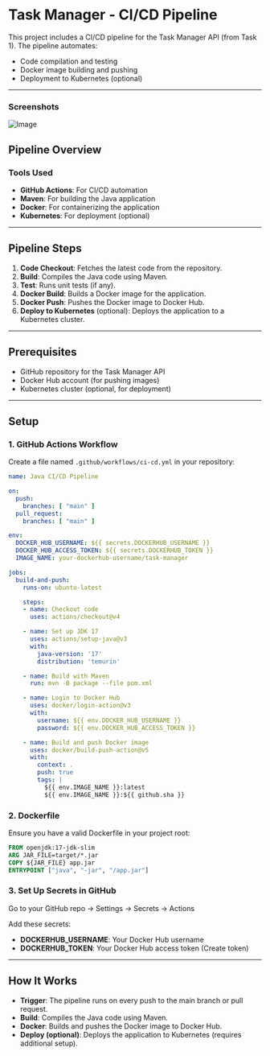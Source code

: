 # Task Manager - CI/CD Pipeline

This project includes a CI/CD pipeline for the Task Manager API (from Task 1). The pipeline automates:
- Code compilation and testing
- Docker image building and pushing
- Deployment to Kubernetes (optional)

---

### Screenshots

![Image](https://github.com/user-attachments/assets/6ba80aac-d00d-48f1-9ca1-533230c99642)

## Pipeline Overview

### Tools Used
- **GitHub Actions**: For CI/CD automation
- **Maven**: For building the Java application
- **Docker**: For containerizing the application
- **Kubernetes**: For deployment (optional)

---

## Pipeline Steps

1. **Code Checkout**: Fetches the latest code from the repository.
2. **Build**: Compiles the Java code using Maven.
3. **Test**: Runs unit tests (if any).
4. **Docker Build**: Builds a Docker image for the application.
5. **Docker Push**: Pushes the Docker image to Docker Hub.
6. **Deploy to Kubernetes** (optional): Deploys the application to a Kubernetes cluster.

---

## Prerequisites
- GitHub repository for the Task Manager API
- Docker Hub account (for pushing images)
- Kubernetes cluster (optional, for deployment)

---

## Setup

### 1. GitHub Actions Workflow
Create a file named `.github/workflows/ci-cd.yml` in your repository:

```yaml
name: Java CI/CD Pipeline

on:
  push:
    branches: [ "main" ]
  pull_request:
    branches: [ "main" ]

env:
  DOCKER_HUB_USERNAME: ${{ secrets.DOCKERHUB_USERNAME }}
  DOCKER_HUB_ACCESS_TOKEN: ${{ secrets.DOCKERHUB_TOKEN }}
  IMAGE_NAME: your-dockerhub-username/task-manager

jobs:
  build-and-push:
    runs-on: ubuntu-latest

    steps:
    - name: Checkout code
      uses: actions/checkout@v4

    - name: Set up JDK 17
      uses: actions/setup-java@v3
      with:
        java-version: '17'
        distribution: 'temurin'

    - name: Build with Maven
      run: mvn -B package --file pom.xml

    - name: Login to Docker Hub
      uses: docker/login-action@v3
      with:
        username: ${{ env.DOCKER_HUB_USERNAME }}
        password: ${{ env.DOCKER_HUB_ACCESS_TOKEN }}

    - name: Build and push Docker image
      uses: docker/build-push-action@v5
      with:
        context: .
        push: true
        tags: |
          ${{ env.IMAGE_NAME }}:latest
          ${{ env.IMAGE_NAME }}:${{ github.sha }}
```

### 2. Dockerfile
Ensure you have a valid Dockerfile in your project root:

```dockerfile
FROM openjdk:17-jdk-slim
ARG JAR_FILE=target/*.jar
COPY ${JAR_FILE} app.jar
ENTRYPOINT ["java", "-jar", "/app.jar"]
```

### 3. Set Up Secrets in GitHub
Go to your GitHub repo → Settings → Secrets → Actions

Add these secrets:

- **DOCKERHUB_USERNAME**: Your Docker Hub username
- **DOCKERHUB_TOKEN**: Your Docker Hub access token (Create token)

---

## How It Works
- **Trigger**: The pipeline runs on every push to the main branch or pull request.
- **Build**: Compiles the Java code using Maven.
- **Docker**: Builds and pushes the Docker image to Docker Hub.
- **Deploy (optional)**: Deploys the application to Kubernetes (requires additional setup).

